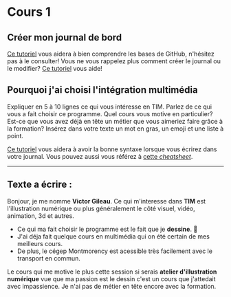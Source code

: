 # Cours 1
## Créer mon journal de bord
[Ce tutoriel](https://guides.github.com/activities/hello-world/) vous aidera à bien comprendre les bases de GitHub, n'hésitez pas à le consulter!
Vous ne vous rappelez plus comment créer le journal ou le modifier? [Ce tutoriel](https://youtu.be/lX3bpuLK_Sg) vous aide! 

## Pourquoi j'ai choisi l'intégration multimédia
Expliquer en 5 à 10 lignes ce qui vous intéresse en TIM. Parlez de ce qui vous a fait choisir ce programme. Quel cours vous motive en particulier? Est-ce que vous avez déjà en tête un métier que vous aimeriez faire grâce à la formation? Insérez dans votre texte un mot en gras, un emoji et une liste à point. 

[Ce tutoriel](https://guides.github.com/features/mastering-markdown/) vous aidera à avoir la bonne syntaxe lorsque vous écrirez dans votre journal. Vous pouvez aussi vous référez à [cette *cheatsheet*](https://github.com/tchapi/markdown-cheatsheet/blob/master/README.md). 

--------------------

## Texte a écrire :

Bonjour, je me nomme **Victor Gileau**. Ce qui m'interesse dans **TIM** est l'illustration numérique ou plus généralement le côté visuel, vidéo, animation, 3d et autres.

* Ce qui ma fait choisir le programme est le fait que je **dessine**. :art:
* J'ai déja fait quelque cours en multimédia qui on été certain de mes meilleurs cours.
* De plus, le cégep Montmorency est acessible très facilement avec le transport en commun.

Le cours qui me motive le plus cette session si serais **atelier d'illustration numérique** vue que ma passion est le dessin c'est un cours que j'attedait avec impassience. Je n'ai pas de métier en tête encore avec la formation.


